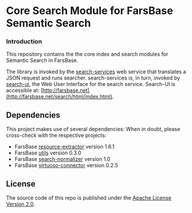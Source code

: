 Core Search Module for FarsBase Semantic Search
==========

### Introduction
This repository contains the the core index and search modules for Semantic Search in FarsBase.

The library is invoked by the [search-services](https://github.com/IUST-DMLab/search-services) web service that translates a JSON request and runs searcher. search-services is, in turn, invoked by [search-ui](https://github.com/IUST-DMLab/search-ui), the Web User Interface for the search service. Search-UI is accessible at: [http://farsbase.net](http://farsbase.net/search/html/index.html).

## Dependencies
This project makes use of several dependencies: When in doubt, please cross-check with the respective projects:

* FarsBase [resource-extractor](https://github.com/IUST-DMLab/resource-extractor) version 1.6.1
* FarsBase [utils](https://github.com/IUST-DMLab/utils) version 0.3.0
* FarsBase [search-normalizer](https://github.com/IUST-DMLab/search-normalizer) version 1.0
* FarsBase [virtuoso-connector](https://github.com/IUST-DMLab/virtuoso-connector) version 0.2.5

## License
The source code of this repo is published under the [Apache License Version 2.0](https://github.com/AKSW/jena-sparql-api/blob/master/LICENSE).

